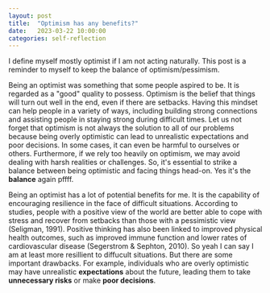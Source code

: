 ```yaml
---
layout: post
title:  "Optimism has any benefits?"
date:   2023-03-22 10:00:00
categories: self-reflection
---
```



I define myself mostly optimist if I am not acting naturally.
This post is a reminder to myself to keep the balance of optimism/pessimism.

Being an optimist was something that some people aspired to be.
It is regarded as a "good" quality to possess.
Optimism is the belief that things will turn out well in the end, even if there are setbacks.
Having this mindset can help people in a variety of ways, 
including building strong connections and assisting people in staying strong during difficult times.
Let us not forget that optimism is not always the solution to all of our problems because being 
overly optimistic can lead to unrealistic expectations and poor decisions. 
In some cases, it can even be harmful to ourselves or others. 
Furthermore, if we rely too heavily on optimism, we may avoid dealing with harsh realities or challenges. 
So, it's essential to strike a balance between being optimistic and facing things head-on. 
Yes it's the **balance** again pffff.

Being an optimist has a lot of potential benefits for me. 
It is the capability of encouraging resilience in the face of difficult situations. 
According to studies, people with a positive view of the world are better able to cope with stress and recover 
from setbacks than those with a pessimistic view (Seligman, 1991). Positive thinking has also been 
linked to improved physical health outcomes, such as improved immune function and lower rates of 
cardiovascular disease (Segerstrom & Sephton, 2010). So yeah I can say I am at least more resillient to 
diffucult situations. But there are some important drawbacks. 
For example, individuals who are overly optimistic may have unrealistic **expectations** about the future, 
leading them to take **unnecessary risks** or make **poor decisions**.

